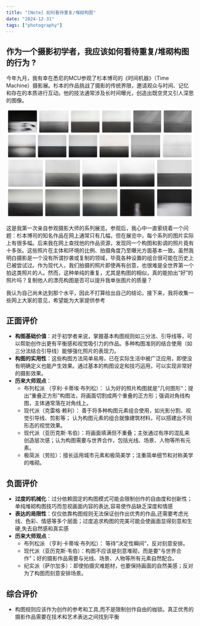 ```yaml
---
title: "[Note] 如何看待重复/堆砌构图"
date: "2024-12-31"
tags: ["photography"]
---
```


## 作为一个摄影初学者，我应该如何看待重复/堆砌构图的行为 ?

今年九月，我有幸在悉尼的MCU参观了杉本博司的《时间机器》（Time Machine）摄影展。杉本的作品挑战了摄影的传统界限，邀请观众与时间、记忆和存在的本质进行互动。他的技法通常涉及长时间曝光，创造出既空灵又引人深思的图像。

![2024-12-31T125701](2024-12-31T125701.png)

这是我第一次亲自参观摄影大师的系列展览。参观后，我心中一直萦绕着一个问题：杉本博司的知名作品在网上通常只有几幅，但在展览中，每个系列的图片实际上有很多幅。后来我在网上查找他的作品资源，发现同一个构图和影调的照片竟有十多张。这些照片在主体和环境的比例、拍摄角度乃至曝光方面基本一致。虽然我明白摄影是一个没有所谓抄袭或复制的领域，毕竟各种设置的组合很可能在历史上已被尝试过。作为现代人，我们拍摄的照片即使再有创意，也很难是全世界第一个拍这类照片的人。然而，这种单纯的重复，尤其是构图的相似，真的能拍出“好”的照片吗？复制他人的漂亮构图是否可以提升我单张图片的质量？

我认为自己尚未达到那个水平，因此不打算给出自己的结论。接下来，我将收集一些网上大家的意见，希望能为大家提供参考

## 正面评价
- **构图基础价值**：对于初学者来说，掌握基本构图规则如三分法、引导线等，可以帮助创作出更有平衡感和视觉吸引力的作品。多种构图准则的结合使用（如三分法结合引导线）能够强化照片的表现力。
- **构图的实用性**：这些构图方法简单易用，已在实际生活中被广泛应用，即使没有明确定义也能产生效果。通过基本的构图设定和技巧运用，可以实现非常好的摄影效果。
- **历来大师观点**：
  - 布列松派 （亨利·卡蒂埃·布列松）： 认为好的照片构图就是”几何图形“；提出”重叠正方形”构图法，将画面切割成两个重叠的正方形；强调对角线构图，主体通常落在对角线上。
  - 现代派（克雷格·赖利）： 善于将多种构图元素组合使用，如光影分割、视觉引导线、剪影等； 认为构图元素的组合就像建筑材料，可以搭建出不同形态的视觉效果。
  - 现代派（亚历克斯·韦伯）：将画面填满但不重叠；主张通过有序的混乱来创造层次感；认为构图需要与世界合作，包括光线、场景、人物等所有元素。
  - 极简派（劳拉）：擅长运用城市元素和极简美学；注重简单细节和对称美学的堆砌。

## 负面评价
- **过度的机械化**：过分依赖固定的构图模式可能会限制创作的自由度和创新性；单纯堆砌构图技巧而忽视画面内容的表达,容易使作品缺乏深度和情感
- **表达的局限性**：仅仅依靠构图规则无法保证创作出优秀的作品,还需要考虑光线、色彩、情感等多个层面；过度追求构图的完美可能会使画面显得刻意和生硬,失去自然感和真实感
- **历来大师观点**：
  - 布列松派 （亨利·卡蒂埃·布列松）： 等待”决定性瞬间”，反对刻意安排。
  - 现代派（亚历克斯·韦伯）：构图不应该是刻意堆砌，而是要”与世界合作”；好的摄影作品需要与光线、场景、人物等所有元素自然配合。
  - 纪实派（萨尔加多）：即使拍摄灾难题材，也要保持画面的自然美感；反对为了构图而刻意安排场景。

## 综合评价
- 构图规则应该作为创作的参考和工具,而不是限制创作自由的枷锁。真正优秀的摄影作品需要在技术和艺术表达之间找到平衡
